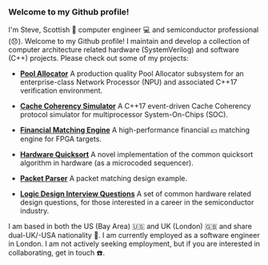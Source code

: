 ### Welcome to my Github profile!

I'm Steve, Scottish :scotland: computer engineer :computer: and semiconductor professional (:disappointed:). Welcome to my Github profile! I maintain and develop a collection of computer architecture related hardware (SystemVerilog) and software (C++) projects. Please check out some of my projects:

 - [__Pool Allocator__](http://www.github.com/stephenry/pa) A production quality Pool Allocator subsystem for an enterprise-class Network     Processor (NPU) and associated C++17 verification environment.

- [__Cache Coherency Simulator__](http://www.github.com/stephenry/cc) A C++17 event-driven Cache Coherency protocol simulator for multiprocessor System-On-Chips (SOC). 

- [__Financial Matching Engine__](http://www.github.com/stephenry/ob) A high-performance financial :dollar: matching engine for FPGA targets.

- [__Hardware Quicksort__](http://www.github.com/stephenry/qs) A novel implementation of the common quicksort algorithm in hardware (as a microcoded sequencer).

- [__Packet Parser__](http://www.github.com/stephenry/m) A packet matching design example.

- [__Logic Design Interview Questions__](http://www.github.com/stephenry/hw_interview_questions) A set of common hardware related design questions, for those interested in a career in the semiconductor industry.

I am based in both the US (Bay Area) :us: and UK (London) :uk: and share dual-UK/-USA nationality :customs:. I am currently employed as a software engineer in London. I am not actively seeking employment, but if you are interested in collaborating, get in touch :telephone:.
